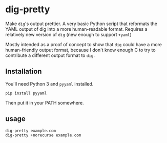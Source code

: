 # dig-pretty

Make `dig`'s output prettier. A very basic Python script that reformats the
YAML output of dig into a more human-readable format. Requires a relatively new
version of `dig` (new enough to support `+yaml`)

Mostly intended as a proof of concept to show that `dig` could have a more
human-friendly output format, because I don't know enough C to try to
contribute a different output format to `dig`.


## Installation

You'll need Python 3 and `pyyaml` installed.

```
pip install pyyaml
```

Then put it in your PATH somewhere.

## usage

```
dig-pretty example.com
dig-pretty +norecurse example.com
```
